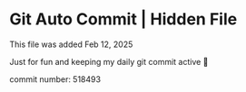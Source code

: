 # Git Auto Commit | Hidden File

This file was added Feb 12, 2025

Just for fun and keeping my daily git commit active 🤪

commit number: 518493

